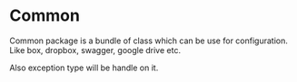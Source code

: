 # Common

Common package is a bundle of class which 
can be use for configuration. Like box,
dropbox, swagger, google drive etc.

Also exception type will be handle on it.
